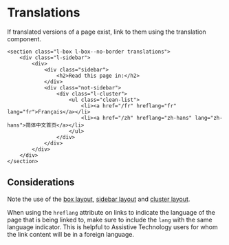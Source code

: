 # Translations

If translated versions of a page exist, link to them using the translation component.

```
<section class="l-box l-box--no-border translations">
    <div class="l-sidebar">
        <div>
            <div class="sidebar">
                <h2>Read this page in:</h2>
            </div>
            <div class="not-sidebar">
                <div class="l-cluster">
                    <ul class="clean-list">
                        <li><a href="/fr" hreflang="fr" lang="fr">Français</a></li>
                        <li><a href="/zh" hreflang="zh-hans" lang="zh-hans">简体中文首页</a></li>
                    </ul>
                </div>
            </div>
        </div>
    </div>
</section>
```

## Considerations

Note the use of the [box layout](../layouts/box.md), [sidebar layout](../layouts/sidebar.md) and [cluster layout](../layouts/cluster.md).

When using the `hreflang` attribute on links to indicate the language of the page that is being linked to, make sure to include the `lang` with the same language indicator. This is helpful to Assistive Technology users for whom the link content will be in a foreign language.